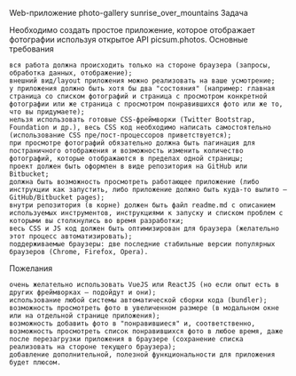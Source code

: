 Web-приложение photo-gallery sunrise_over_mountains
Задача

Необходимо создать простое приложение, которое отображает фотографии используя открытое API picsum.photos.
Основные требования

    вся работа должна происходить только на стороне браузера (запросы, обработка данных, отображение);
    внешний вид/layout приложения можно реализовать на ваше усмотрение;
    у приложения должно быть хотя бы два "состояния" (например: главная страница со списком фотографий и страница с просмотром конкретной фотографии или же страница с просмотром понравившихся фото или же то, что вы придумаете);
    нельзя использовать готовые CSS-фреймворки (Twitter Bootstrap, Foundation и др.), весь CSS код необходимо написать самостоятельно (использование CSS пре/пост-процессоров приветствуется);
    при просмотре фотографий обязательно должна быть пагинация для постраничного отображения и возможность изменить количество фотографий, которые отображаются в пределах одной страницы;
    проект должен быть оформлен в виде репозитория на GitHub или Bitbucket;
    должна быть возможность просмотреть работающее приложение (либо инструкции как запустить, либо приложение должно быть куда-то вылито – GitHub/Bitbucket pages);
    внутри репозитория (в корне) должен быть файл readme.md с описанием используемых инструментов, инструкциями к запуску и списком проблем с которыми вы столкнулись во время разработки;
    весь CSS и JS код должен быть оптимизирован для браузера (желательно этот процесс автоматизировать);
    поддерживаемые браузеры: две последние стабильные версии популярных браузеров (Chrome, Firefox, Opera).

Пожелания

    очень желательно использовать VueJS или ReactJS (но если опыт есть в других фреймворках – подойдут и они);
    использование любой системы автоматической сборки кода (bundler);
    возможность просмотреть фото в увеличенном размере (в модальном окне или на отдельной странице приложения);
    возможность добавить фото в "понравившиеся" и, соответственно, возможность просмотреть список понравившихся фото в любое время, даже после перезагрузки приложения в браузере (сохранение списка реализовать на стороне текущего браузера);
    добавление дополнительной, полезной функциональности для приложения будет плюсом.
